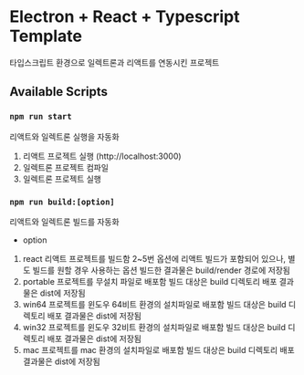 # Electron + React + Typescript Template
타입스크립트 환경으로 일렉트론과 리액트를 연동시킨 프로젝트

## Available Scripts

### `npm run start`
리액트와 일렉트론 실행을 자동화

1. 리액트 프로젝트 실행 (http://localhost:3000)
2. 일렉트론 프로젝트 컴파일
3. 일렉트론 프로젝트 실행

### `npm run build:[option]`

리액트와 일렉트론 빌드를 자동화

- option
1. react
    리액트 프로젝트를 빌드함
    2~5번 옵션에 리액트 빌드가 포함되어 있으나, 별도 빌드를 원할 경우 사용하는 옵션
    빌드한 결과물은 build/render 경로에 저장됨
2. portable
    프로젝트를 무설치 파일로 배포함
    빌드 대상은 build 디렉토리
    배포 결과물은 dist에 저장됨
3. win64
    프로젝트를 윈도우 64비트 환경의 설치파일로 배포함
    빌드 대상은 build 디렉토리
    배포 결과물은 dist에 저장됨
4. win32
    프로젝트를 윈도우 32비트 환경의 설치파일로 배포함
    빌드 대상은 build 디렉토리
    배포 결과물은 dist에 저장됨
5. mac
    프로젝트를 mac 환경의 설치파일로 배포함
    빌드 대상은 build 디렉토리
    배포 결과물은 dist에 저장됨
